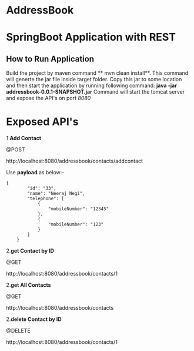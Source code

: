 # AddressBook


# SpringBoot Application with REST


## How to Run Application

Build the project by maven command ** mvn clean install**. This command will generte the jar file inside target folder. Copy this jar to some location and then start the application by running following command:
**java -jar addressbook-0.0.1-SNAPSHOT.jar**
Command will start the tomcat server and expose the API's on port _8080_

# Exposed API's

1.**Add Contact**

@POST

http://localhost:8080/addressbook/contacts/addcontact

Use **payload** as below:-
```
{
        "id": "33",
        "name": "Neeraj Negi",
        "telephone": [
            {
                "mobileNumber": "12345"
            },
            {
                "mobileNumber": "123"
            }
        ]
    }
```
2.**get Contact by ID**

@GET

http://localhost:8080/addressbook/contacts/1

2.**get All Contacts**

@GET

http://localhost:8080/addressbook/contacts


2.**delete Contact by ID**

@DELETE

http://localhost:8080/addressbook/contacts/1


